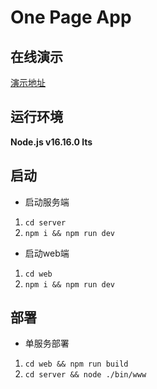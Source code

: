 # One Page App

## 在线演示
[演示地址](https://onpa.herokuapp.com)

## 运行环境
**Node.js v16.16.0 lts**

## 启动
- 启动服务端
1. `cd server`
2. `npm i && npm run dev`

- 启动web端
1. `cd web`
2. `npm i && npm run dev`

## 部署

- 单服务部署
1. `cd web && npm run build`
2. `cd server && node ./bin/www`